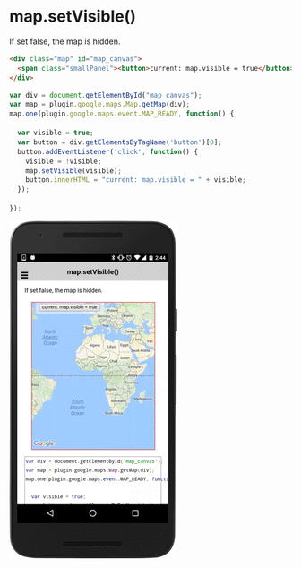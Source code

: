 # map.setVisible()

If set false, the map is hidden.

```html
<div class="map" id="map_canvas">
  <span class="smallPanel"><button>current: map.visible = true</button></span>
</div>
```

```js
var div = document.getElementById("map_canvas");
var map = plugin.google.maps.Map.getMap(div);
map.one(plugin.google.maps.event.MAP_READY, function() {

  var visible = true;
  var button = div.getElementsByTagName('button')[0];
  button.addEventListener('click', function() {
    visible = !visible;
    map.setVisible(visible);
    button.innerHTML = "current: map.visible = " + visible;
  });

});
```

![](image.gif)
